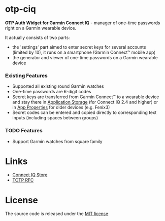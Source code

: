# otp-ciq
**OTP Auth Widget for Garmin Connect IQ** - manager of one-time passwords right on a Garmin wearable device. 

It actually consists of two parts:
- the 'settings' part aimed to enter secret keys for several accounts (limited by 10), it runs on a smartphone (Garmin Connect&trade; mobile app)
- the generator and viewer of one-time passwords on a Garmin wearable device

### Existing Features
- Supported all existing round Garmin watches
- One-time passwords are 6-digit codes
- Secret keys are transferred from Garmin Connect&trade; to a wearable device and stay there in [Application Storage](https://developer.garmin.com/downloads/connect-iq/monkey-c/doc/Toybox/Application/Storage.html) (for Connect IQ 2.4 and higher) or in [App Properties](https://developer.garmin.com/downloads/connect-iq/monkey-c/doc/Toybox/Application/AppBase.html#getProperty-instance_method) for older devices (e.g. Fenix3)
- Secret codes can be entered and copied directly to corresponding text inputs (including spaces between groups)

### TODO Features
- Support Garmin watches from square family

# Links
- [Connect IQ Store](https://apps.garmin.com/en-US/apps/f341dc64-bf39-4224-9c03-14d2434354a4)
- [TOTP RFC](https://tools.ietf.org/html/rfc6238)

# License

The source code is released under the [MIT license](https://opensource.org/licenses/MIT)

